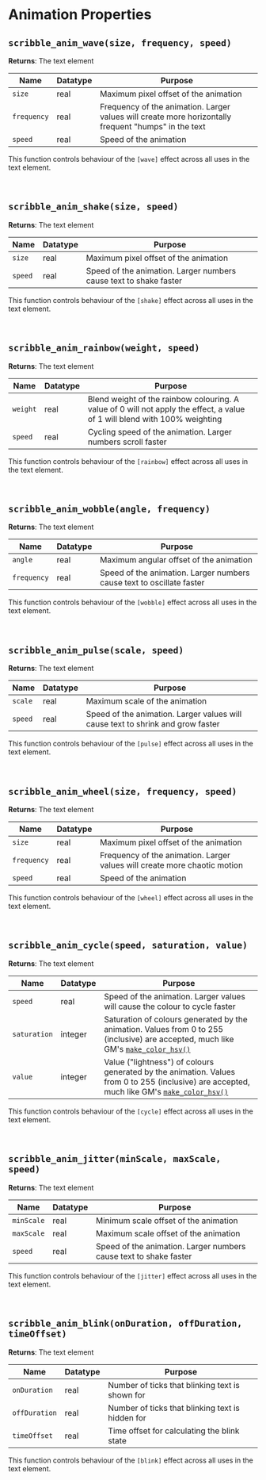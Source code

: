 # Animation Properties

## `scribble_anim_wave(size, frequency, speed)`

**Returns**: The text element

|Name       |Datatype|Purpose                                                                                             |
|-----------|--------|----------------------------------------------------------------------------------------------------|
|`size`     |real    |Maximum pixel offset of the animation                                                               |
|`frequency`|real    |Frequency of the animation. Larger values will create more horizontally frequent "humps" in the text|
|`speed`    |real    |Speed of the animation                                                                              |

This function controls behaviour of the `[wave]` effect across all uses in the text element.

&nbsp;

## `scribble_anim_shake(size, speed)`

**Returns**: The text element

|Name       |Datatype|Purpose                                                          |
|-----------|--------|-----------------------------------------------------------------|
|`size`     |real    |Maximum pixel offset of the animation                            |
|`speed`    |real    |Speed of the animation. Larger numbers cause text to shake faster|

This function controls behaviour of the `[shake]` effect across all uses in the text element.

&nbsp;

## `scribble_anim_rainbow(weight, speed)`

**Returns**: The text element

|Name    |Datatype|Purpose                                                                                                                   |
|--------|--------|--------------------------------------------------------------------------------------------------------------------------|
|`weight`|real    |Blend weight of the rainbow colouring. A value of 0 will not apply the effect, a value of 1 will blend with 100% weighting|
|`speed` |real    |Cycling speed of the animation. Larger numbers scroll faster                                                              |

This function controls behaviour of the `[rainbow]` effect across all uses in the text element.

&nbsp;

## `scribble_anim_wobble(angle, frequency)`

**Returns**: The text element

|Name       |Datatype|Purpose                                                              |
|-----------|--------|---------------------------------------------------------------------|
|`angle`    |real    |Maximum angular offset of the animation                              |
|`frequency`|real    |Speed of the animation. Larger numbers cause text to oscillate faster|

This function controls behaviour of the `[wobble]` effect across all uses in the text element.

&nbsp;

## `scribble_anim_pulse(scale, speed)`

**Returns**: The text element

|Name   |Datatype|Purpose                                                                        |
|-------|--------|-------------------------------------------------------------------------------|
|`scale`|real    |Maximum scale of the animation                                                 |
|`speed`|real    |Speed of the animation. Larger values will cause text to shrink and grow faster|

This function controls behaviour of the `[pulse]` effect across all uses in the text element.

&nbsp;

## `scribble_anim_wheel(size, frequency, speed)`

**Returns**: The text element

|Name       |Datatype|Purpose                                                                  |
|-----------|--------|-------------------------------------------------------------------------|
|`size`     |real    |Maximum pixel offset of the animation                                    |
|`frequency`|real    |Frequency of the animation. Larger values will create more chaotic motion|
|`speed`    |real    |Speed of the animation                                                   |

This function controls behaviour of the `[wheel]` effect across all uses in the text element.

&nbsp;

## `scribble_anim_cycle(speed, saturation, value)`

**Returns**: The text element

|Name        |Datatype|Purpose                                                                                                                                                                                                                                                             |
|------------|--------|--------------------------------------------------------------------------------------------------------------------------------------------------------------------------------------------------------------------------------------------------------------------|
|`speed`     |real    |Speed of the animation. Larger values will cause the colour to cycle faster                                                                                                                                                                                         |
|`saturation`|integer |Saturation of colours generated by the animation. Values from 0 to 255 (inclusive) are accepted, much like GM's [`make_color_hsv()`](https://manual.yoyogames.com/#t=GameMaker_Language%2FGML_Reference%2FDrawing%2FColour_And_Alpha%2Fmake_colour_hsv.htm)         |
|`value`     |integer |Value ("lightness") of colours generated by the animation. Values from 0 to 255 (inclusive) are accepted, much like GM's [`make_color_hsv()`](https://manual.yoyogames.com/#t=GameMaker_Language%2FGML_Reference%2FDrawing%2FColour_And_Alpha%2Fmake_colour_hsv.htm)|

This function controls behaviour of the `[cycle]` effect across all uses in the text element.

&nbsp;

## `scribble_anim_jitter(minScale, maxScale, speed)`

**Returns**: The text element

|Name      |Datatype|Purpose                                                          |
|----------|--------|-----------------------------------------------------------------|
|`minScale`|real    |Minimum scale offset of the animation                            |
|`maxScale`|real    |Maximum scale offset of the animation                            |
|`speed`   |real    |Speed of the animation. Larger numbers cause text to shake faster|

This function controls behaviour of the `[jitter]` effect across all uses in the text element.

&nbsp;

## `scribble_anim_blink(onDuration, offDuration, timeOffset)`

**Returns**: The text element

|Name         |Datatype|Purpose                                         |
|-------------|--------|------------------------------------------------|
|`onDuration` |real    |Number of ticks that blinking text is shown for |
|`offDuration`|real    |Number of ticks that blinking text is hidden for|
|`timeOffset` |real    |Time offset for calculating the blink state     |

This function controls behaviour of the `[blink]` effect across all uses in the text element.